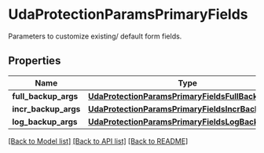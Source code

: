 # UdaProtectionParamsPrimaryFields

Parameters to customize existing/ default form fields.

## Properties
Name | Type | Description | Notes
------------ | ------------- | ------------- | -------------
**full_backup_args** | [**UdaProtectionParamsPrimaryFieldsFullBackupArgs**](UdaProtectionParamsPrimaryFieldsFullBackupArgs.md) |  | [optional] 
**incr_backup_args** | [**UdaProtectionParamsPrimaryFieldsIncrBackupArgs**](UdaProtectionParamsPrimaryFieldsIncrBackupArgs.md) |  | [optional] 
**log_backup_args** | [**UdaProtectionParamsPrimaryFieldsLogBackupArgs**](UdaProtectionParamsPrimaryFieldsLogBackupArgs.md) |  | [optional] 

[[Back to Model list]](../README.md#documentation-for-models) [[Back to API list]](../README.md#documentation-for-api-endpoints) [[Back to README]](../README.md)


